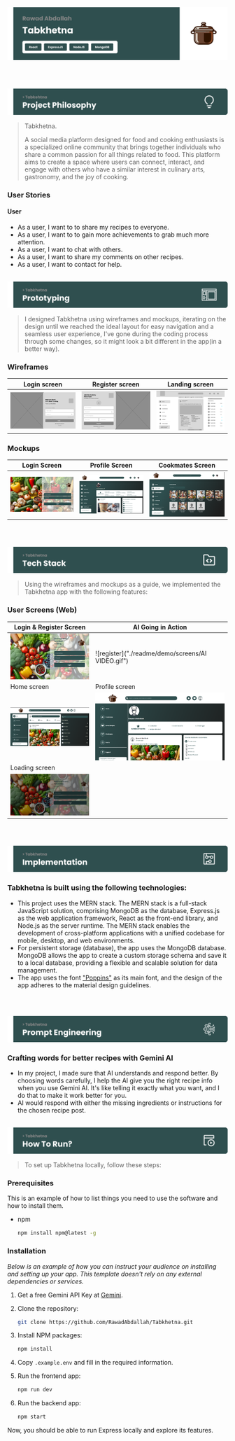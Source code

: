 <img src="./readme/title1.svg"/>

<br><br>

<!-- project philosophy -->
<img src="./readme/title2.svg"/>

> Tabkhetna.
>
> A social media platform designed for food and cooking enthusiasts is a specialized online community that brings together individuals who share a common passion for all things related to food. This platform aims to create a space where users can connect, interact, and engage with others who have a similar interest in culinary arts, gastronomy, and the joy of cooking.

### User Stories

#### User

- As a user, I want to to share my recipes to everyone.
- As a user, I want to to gain more achievements to grab much more attention.
- As a user, I want to chat with others.
- As a user, I want to share my comments on other recipes.
- As a user, I want to contact for help.

<br>

<!-- Prototyping -->
<img src="./readme/title3.svg"/>

> I designed Tabkhetna using wireframes and mockups, iterating on the design until we reached the ideal layout for easy navigation and a seamless user experience, I've gone during the coding process through some changes, so it might look a bit different in the app(in a better way).

### Wireframes

| Login screen  | Register screen |  Landing screen |
| ---| ---| ---|
| ![Landing](./readme/demo/wireframes/login_wireframe.png) | ![fsdaf](./readme/demo/wireframes/register_wireframe.png) | ![fsdaf](./readme/demo/wireframes/home_wireframe.png) |

### Mockups

| Login Screen  | Profile Screen | Cookmates Screen |
| ---| ---| ---|
| ![Login](./readme/demo/mockups/login.png) | ![profile](./readme/demo/mockups/profile.png) | ![cookmates](./readme/demo/mockups/cookmates.png) 
<br><br>

<!-- Implementation -->
<img src="./readme/title4.svg"/>

> Using the wireframes and mockups as a guide, we implemented the Tabkhetna app with the following features:

### User Screens (Web)

| Login & Register Screen |  AI Going in Action |
| ---| ---|
| ![Login](./readme/demo/login.png) | ![register]("./readme/demo/screens/AI VIDEO.gif") |
| Home screen  | Profile screen |
| ![Home](./readme/demo/home.png) | ![profile](./readme/demo/profile.png) |
| Loading screen |
| ![Loading](./readme/demo/loading.png) |

<br><br>

<!-- Tech stack -->
<img src="./readme/title5.svg"/>

### Tabkhetna is built using the following technologies:

- This project uses the MERN stack. The MERN stack is a full-stack JavaScript solution, comprising MongoDB as the database, Express.js as the web application framework, React as the front-end library, and Node.js as the server runtime. The MERN stack enables the development of cross-platform applications with a unified codebase for mobile, desktop, and web environments.
- For persistent storage (database), the app uses the MongoDB database. MongoDB allows the app to create a custom storage schema and save it to a local database, providing a flexible and scalable solution for data management.
- The app uses the font ["Poppins"](https://fonts.google.com/specimen/Poppins) as its main font, and the design of the app adheres to the material design guidelines.

<br><br>

<!-- Prompt Engineering -->
<img src="./readme/title7.svg"/>

### Crafting words for better recipes with Gemini AI

- In my project, I made sure that AI understands and respond better. By choosing words carefully, I help the AI give you the right recipe info when you use Gemini AI. It's like telling it exactly what you want, and I do that to make it work better for you.
- AI would respond with either the missing ingredients or instructions for the chosen recipe post.
<br><br>
<!-- How to run -->
<img src="./readme/title6.svg"/>

> To set up Tabkhetna locally, follow these steps:

### Prerequisites

This is an example of how to list things you need to use the software and how to install them.
* npm
  ```sh
  npm install npm@latest -g
  ```

### Installation

_Below is an example of how you can instruct your audience on installing and setting up your app. This template doesn't rely on any external dependencies or services._

1. Get a free Gemini API Key at [Gemini](https://www.gemini.com/).
2. Clone the repository:

    ```bash
    git clone https://github.com/RawadAbdallah/Tabkhetna.git
    ```

3. Install NPM packages:

    ```bash
    npm install
    ```

4. Copy `.example.env` and fill in the required information.
5. Run the frontend app:
   ```bash
   npm run dev
   ```
6. Run the backend app:
   ```bash
   npm start
   ```


Now, you should be able to run Express locally and explore its features.
